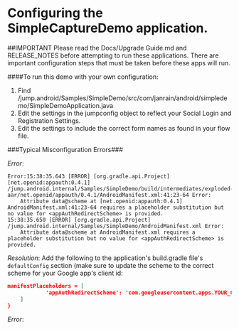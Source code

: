 # Configuring the SimpleCaptureDemo application.

##IMPORTANT
Please read the Docs/Upgrade Guide.md and RELEASE_NOTES before attempting to run these applications.  There are important configuration steps that must be taken before these apps will run.

####To run this demo with your own configuration:

1. Find /jump.android/Samples/SimpleDemo/src/com/janrain/android/simpledemo/SimpleDemoApplication.java
2. Edit the settings in the jumpconfig object to reflect your Social Login and Registration Settings.
3. Edit the settings to include the correct form names as found in your flow file.



###Typical Misconfiguration Errors###

*Error*:
```
Error:15:38:35.643 [ERROR] [org.gradle.api.Project] [net.openid:appauth:0.4.1] /jump.android.internal/Samples/SimpleDemo/build/intermediates/exploded-aar/net.openid/appauth/0.4.1/AndroidManifest.xml:41:23-64 Error:
	Attribute data@scheme at [net.openid:appauth:0.4.1] AndroidManifest.xml:41:23-64 requires a placeholder substitution but no value for <appAuthRedirectScheme> is provided.
15:38:35.650 [ERROR] [org.gradle.api.Project] /jump.android.internal/Samples/SimpleDemo/AndroidManifest.xml Error:
	Attribute data@scheme at AndroidManifest.xml requires a placeholder substitution but no value for <appAuthRedirectScheme> is provided.
```
*Resolution*:  Add the following to the application's build.gradle file's `defaultConfig` section (make sure to update the scheme to the correct scheme for your Google app's client id:
```json
manifestPlaceholders = [
            'appAuthRedirectScheme': 'com.googleusercontent.apps.YOUR_GOOGLE_APP_CLIENT_ID'
    ]
}
```

*Error*:



